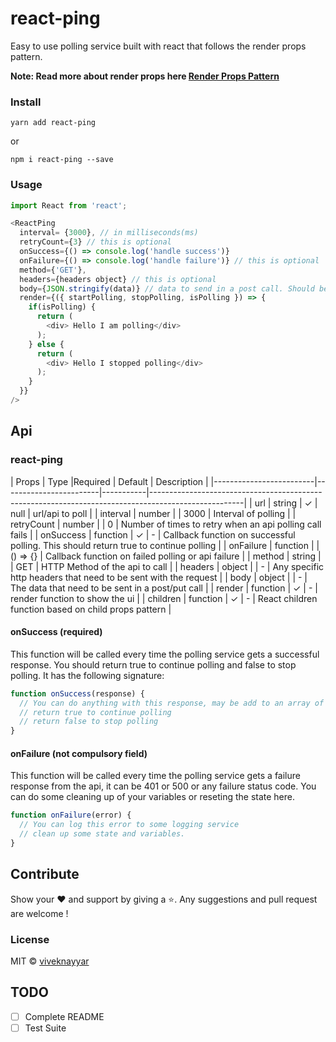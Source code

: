 # react-ping

Easy to use polling service built with react that follows the render props pattern.

**Note: Read more about render props here  [Render Props Pattern](https://reactjs.org/docs/render-props.html)**

### Install

```
yarn add react-ping
```

or

```
npm i react-ping --save
```

### Usage

```javascript
import React from 'react';

<ReactPing 
  interval= {3000}, // in milliseconds(ms)
  retryCount={3} // this is optional
  onSuccess={() => console.log('handle success')}
  onFailure={() => console.log('handle failure')} // this is optional
  method={'GET'},
  headers={headers object} // this is optional
  body={JSON.stringify(data)} // data to send in a post call. Should be stringified always
  render={({ startPolling, stopPolling, isPolling }) => {
    if(isPolling) {
      return (
        <div> Hello I am polling</div>
      );
    } else {
      return (
        <div> Hello I stopped polling</div>
      );
    }
  }}
/>
```

## Api

### react-ping

| Props                   | Type                   |Required   | Default   | Description                                                                             |
|-------------------------|------------------------|-----------|-----------------------------------------------------------------------------------------------------|
| url                     | string                 |     ✓     | null      | url/api to poll                                                                         |
| interval                | number                 |           | 3000      | Interval of polling                                                                     |
| retryCount              | number                 |           | 0         | Number of times to retry when an api polling call fails                                 |
| onSuccess               | function               |     ✓     | -         | Callback function on successful polling. This should return true to continue polling    |
| onFailure               | function               |           | () => {}  | Callback function on failed polling or api failure                                      |
| method                  | string                 |           | GET       | HTTP Method of the api to call                                                          |
| headers                 | object                 |           | -         | Any specific http headers that need to be sent with the request                         |
| body                    | object                 |           | -         | The data that need to be sent in a post/put call                                        |
| render                  | function               |     ✓     | -         | render function to show the ui                                                          |
| children                | function               |     ✓     | -         | React children function based on child props pattern                                    |

#### onSuccess (required)

This function will be called every time the polling service gets a successful response.
You should return true to continue polling and false to stop polling. It has the following signature:

```javascript
function onSuccess(response) {
  // You can do anything with this response, may be add to an array of some state of your react component
  // return true to continue polling
  // return false to stop polling
}
```

#### onFailure (not compulsory field)

This function will be called every time the polling service gets a failure response from the api, it can be 401 or 500 or any failure status code.
You can do some cleaning up of your variables or reseting the state here.

```javascript
function onFailure(error) {
  // You can log this error to some logging service
  // clean up some state and variables.
}
```

## Contribute

Show your ❤️ and support by giving a ⭐. Any suggestions and pull request are welcome !

### License

MIT © [viveknayyar](https://github.com/vivek12345)

## TODO

- [ ] Complete README
- [ ] Test Suite
